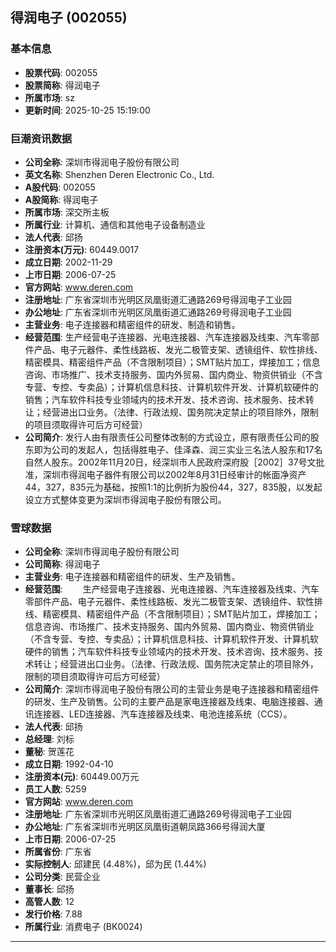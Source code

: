 ## 得润电子 (002055)

### 基本信息

- **股票代码**: 002055
- **股票简称**: 得润电子
- **所属市场**: sz
- **更新时间**: 2025-10-25 15:19:00

### 巨潮资讯数据

- **公司全称**: 深圳市得润电子股份有限公司
- **英文名称**: Shenzhen Deren Electronic Co., Ltd.
- **A股代码**: 002055
- **A股简称**: 得润电子
- **所属市场**: 深交所主板
- **所属行业**: 计算机、通信和其他电子设备制造业
- **法人代表**: 邱扬
- **注册资本(万元)**: 60449.0017
- **成立日期**: 2002-11-29
- **上市日期**: 2006-07-25
- **官方网站**: www.deren.com
- **注册地址**: 广东省深圳市光明区凤凰街道汇通路269号得润电子工业园
- **办公地址**: 广东省深圳市光明区凤凰街道汇通路269号得润电子工业园
- **主营业务**: 电子连接器和精密组件的研发、制造和销售。
- **经营范围**: 生产经营电子连接器、光电连接器、汽车连接器及线束、汽车零部件产品、电子元器件、柔性线路板、发光二极管支架、透镜组件、软性排线、精密模具、精密组件产品（不含限制项目）；SMT贴片加工，焊接加工；信息咨询、市场推广、技术支持服务、国内外贸易、国内商业、物资供销业（不含专营、专控、专卖品）；计算机信息科技、计算机软件开发、计算机软硬件的销售；汽车软件科技专业领域内的技术开发、技术咨询、技术服务、技术转让；经营进出口业务。（法律、行政法规、国务院决定禁止的项目除外，限制的项目须取得许可后方可经营）
- **公司简介**: 发行人由有限责任公司整体改制的方式设立，原有限责任公司的股东即为公司的发起人，包括得胜电子、佳泽森、润三实业三名法人股东和17名自然人股东。2002年11月20日，经深圳市人民政府深府股［2002］37号文批准，深圳市得润电子器件有限公司以2002年8月31日经审计的帐面净资产44，327，835元为基础，按照1:1的比例折为股份44，327，835股，以发起设立方式整体变更为深圳市得润电子股份有限公司。

### 雪球数据

- **公司全称**: 深圳市得润电子股份有限公司
- **公司简称**: 得润电子
- **主营业务**: 电子连接器和精密组件的研发、生产及销售。
- **经营范围**: 　　生产经营电子连接器、光电连接器、汽车连接器及线束、汽车零部件产品、电子元器件、柔性线路板、发光二极管支架、透镜组件、软性排线、精密模具、精密组件产品（不含限制项目）；SMT贴片加工，焊接加工；信息咨询、市场推广、技术支持服务、国内外贸易、国内商业、物资供销业（不含专营、专控、专卖品）；计算机信息科技、计算机软件开发、计算机软硬件的销售；汽车软件科技专业领域内的技术开发、技术咨询、技术服务、技术转让；经营进出口业务。（法律、行政法规、国务院决定禁止的项目除外，限制的项目须取得许可后方可经营）
- **公司简介**: 深圳市得润电子股份有限公司的主营业务是电子连接器和精密组件的研发、生产及销售。公司的主要产品是家电连接器及线束、电脑连接器、通讯连接器、LED连接器、汽车连接器及线束、电池连接系统（CCS）。
- **法人代表**: 邱扬
- **总经理**: 刘标
- **董秘**: 贺莲花
- **成立日期**: 1992-04-10
- **注册资本(元)**: 60449.00万元
- **员工人数**: 5259
- **官方网站**: www.deren.com
- **注册地址**: 广东省深圳市光明区凤凰街道汇通路269号得润电子工业园
- **办公地址**: 广东省深圳市光明区凤凰街道朝凤路366号得润大厦
- **上市日期**: 2006-07-25
- **所属省份**: 广东省
- **实际控制人**: 邱建民 (4.48%)，邱为民 (1.44%)
- **公司分类**: 民营企业
- **董事长**: 邱扬
- **高管人数**: 12
- **发行价格**: 7.88
- **所属行业**: 消费电子 (BK0024)

---